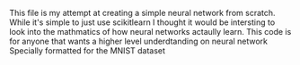 This file is my attempt at creating a simple neural network from scratch. While it's simple to just use scikitlearn I thought it would be intersting to look into the mathmatics of how neural networks actaully learn. 
This code is for anyone that wants a higher level underdtanding on neural network
Specially formatted for the MNIST dataset 
